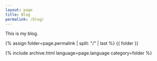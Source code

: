 ```yaml
---
layout: page
title: Blog
permalink: /blog/
---
```


This is my blog.

{% assign folder=page.permalink | split: "/" | last %}
{{ folder }}

{% include archive.html language=page.language category=folder %}
